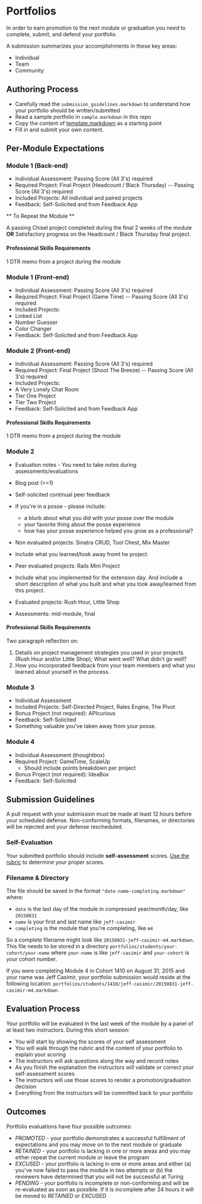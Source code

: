# Portfolios

In order to earn promotion to the next module or graduation you need to complete,
submit, and defend your portfolio.

A submission summarizes your accomplishments in these key areas:

* Individual
* Team
* Community

## Authoring Process

* Carefully read the `submission_guidelines.markdown` to understand how your
portfolio should be written/submitted
* Read a sample portfolio in `sample.markdown` in this repo
* Copy the content of [template.markdown](https://github.com/turingschool/portfolios/blob/master/template.markdown) as a starting point
* Fill in and submit your own content.

## Per-Module Expectations

### Module 1 (Back-end)

* Individual Assessment: Passing Score (All 3's) required
* Required Project: Final Project (Headcount / Black Thursday) -- Passing Score (All 3's) required
* Included Projects: All individual and paired projects
* Feedback: Self-Solicited and from Feedback App

** To Repeat the Module **

A passing Chisel project completed during the final 2 weeks of the module **OR** Satisfactory progress on the Headcount / Black Thursday final project.

#### Professional Skills Requirements

1 DTR memo from a project during the module

### Module 1 (Front-end)

* Individual Assessment: Passing Score (All 3's) required
* Required Project: Final Project (Game Time) -- Passing Score (All 3's) required
* Included Projects:
 * Linked List
 * Number Guesser
 * Color Changer
* Feedback: Self-Solicited and from Feedback App

### Module 2 (Front-end)

* Individual Assessment: Passing Score (All 3's) required
* Required Project: Final Project (Shoot The Breeze) -- Passing Score (All 3's) required
* Included Projects:
 * A Very Lonely Chat Room  
 * Tier One Project
 * Tier Two Project
* Feedback: Self-Solicited and from Feedback App

#### Professional Skills Requirements

1 DTR memo from a project during the module

### Module 2

* Evaluation notes - You need to take notes during assessments/evaluations
* Blog post (>=1)
* Self-solicited continual peer feedback
* If you're in a posse - please include:
  * a blurb about what you did with your posse over the module
  * your favorite thing about the posse experience
  * how has your posse experience helped you grow as a professional?

* Non evaluated projects: Sinatra CRUD, Tool Chest, Mix Master
 * Include what you learned/took away fromt he project.  
* Peer evaluated projects:  Rails Mini Project
 * Include what you implemented for the extension day. And include a short description of what you built and what you took away/learned from this project.
* Evaluated projects: Rush Hour, Little Shop
* Assessments: mid-module, final

#### Professional Skills Requirements

Two paragraph reflection on:
1. Details on project management strategies you used in your projects (Rush Hour and/or Little Shop); What went well? What didn’t go well?
2. How you incorporated feedback from your team members and what you learned about yourself in the process.

### Module 3

* Individual Assessment
* Included Projects: Self-Directed Project, Rales Engine, The Pivot
* Bonus Project (not required): APIcurious
* Feedback: Self-Solicited
* Something valuable you've taken away from your posse.

### Module 4

* Individual Assessment (thoughtbox)
* Required Project: GameTime, ScaleUp
  * Should include points breakdown per project
* Bonus Project (not required): IdeaBox
* Feedback: Self-Solicited

## Submission Guidelines

A pull request with your submission must be made at least 12 hours before your
scheduled defense. Non-conforming formats, filenames, or directories will be
rejected and your defense rescheduled.

### Self-Evaluation

Your submitted portfolio should include **self-assessment** scores. [Use the rubric](https://github.com/turingschool/portfolios/blob/master/rubric.markdown) to determine your proper scores.

### Filename & Directory

The file should be
saved in the format `"date-name-completing.markdown"` where:

* `date` is the last day of the module in compressed year/month/day, like `20150831`
* `name` is your first and last name like `jeff-casimir`
* `completing` is the module that you're completing, like `m4`

So a complete filename might look like `20150831-jeff-casimir-m4.markdown`. This
file needs to be stored in a directory `portfolios/students/your-cohort/your-name` where
`your-name` is like `jeff-casimir` and `your-cohort` is your cohort number.

If you were completing Module 4 in Cohort 1410 on August 31, 2015 and your name was Jeff Casimir, your portfolio submission would reside at the following location: `portfolios/students/1410/jeff-casimir/20150831-jeff-casimir-m4.markdown`.

## Evaluation Process

Your portfolio will be evaluated in the last week of the module by a panel of
at least two instructors. During this short session:

* You will start by showing the scores of your self assessment
* You will walk through the rubric and the content of your portfolio to explain
your scoring
* The instructors will ask questions along the way and record notes
* As you finish the explanation the instructors will validate or correct your
self-assessment scores
* The instructors will use those scores to render a promotion/graduation decision
* Everything from the instructors will be committed back to your portfolio

## Outcomes

Portfolio evaluations have four possible outcomes:

* *PROMOTED* - your portfolio demonstrates a successful fulfillment of expectations
and you may move on to the next module or graduate
* *RETAINED* - your portfolio is lacking in one or more areas and you may either
repeat the current module or leave the program
* *EXCUSED* - your portfolio is lacking in one or more areas and either (a) you've
now failed to pass the module in two attempts or (b) the reviewers have determined
that you will not be successful at Turing
* *PENDING* - your portfolio is incomplete or non-conforming and will be re-evaluated
as soon as possible. If it is incomplete after 24 hours it will be moved to *RETAINED* or *EXCUSED*
